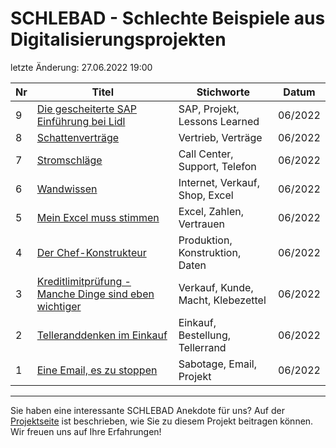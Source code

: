 # SCHLEBAD - Schlechte Beispiele aus Digitalisierungsprojekten

letzte Änderung: 27.06.2022 19:00


| Nr   | Titel                                                                                   | Stichworte                           | Datum           |
|------| --------------------------------------------------------------------------------------- |--------------------------------------|-----------------|
|    9 | [Die gescheiterte SAP Einführung bei Lidl](/schlebad/9_sap_lidl.md)                     | SAP, Projekt, Lessons Learned        | 06/2022         |
|    8 | [Schattenverträge](/schlebad/8_schattenvertraege.md)                                    | Vertrieb, Verträge                   | 06/2022         |
|    7 | [Stromschläge](/schlebad/7_stromschlaege.md)                                            | Call Center, Support, Telefon        | 06/2022         |
|    6 | [Wandwissen](/schlebad/6_wandwissen.md)                                                 | Internet, Verkauf, Shop, Excel       | 06/2022         |
|    5 | [Mein Excel muss stimmen](/schlebad/5_excel_vertrauen.md)                               | Excel, Zahlen, Vertrauen             | 06/2022         |
|    4 | [Der Chef-Konstrukteur](/schlebad/4_chef_konstrukteur.md)                               | Produktion, Konstruktion, Daten      | 06/2022         |
|    3 | [Kreditlimitprüfung - Manche Dinge sind eben wichtiger](/schlebad/3_kreditlimit.md)     | Verkauf, Kunde, Macht, Klebezettel   | 06/2022         |
|    2 | [Telleranddenken im Einkauf](schlebad/2_tellerrand.md)                                  | Einkauf, Bestellung, Tellerrand      | 06/2022         |
|    1 | [Eine Email, es zu stoppen](schlebad/1_sabotage_email.md)                               | Sabotage, Email, Projekt             | 06/2022         |



---

Sie haben eine interessante SCHLEBAD Anekdote für uns? Auf der [Projektseite](https://sapstammtisch.github.io/gusbad) ist beschrieben, wie Sie zu diesem Projekt beitragen können. Wir freuen uns auf Ihre Erfahrungen!  
